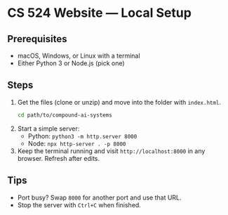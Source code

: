 # CS 524 Website — Local Setup

## Prerequisites
- macOS, Windows, or Linux with a terminal
- Either Python 3 or Node.js (pick one)

## Steps
1. Get the files (clone or unzip) and move into the folder with `index.html`.
   ```bash
   cd path/to/compound-ai-systems
   ```
2. Start a simple server:
   - Python: `python3 -m http.server 8000`
   - Node: `npx http-server . -p 8000`
3. Keep the terminal running and visit `http://localhost:8000` in any browser. Refresh after edits.

## Tips
- Port busy? Swap `8000` for another port and use that URL.
- Stop the server with `Ctrl+C` when finished.
